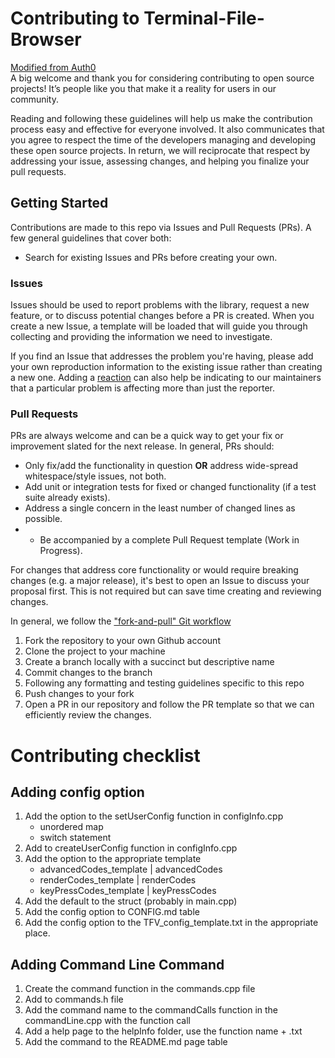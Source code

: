 # Contributing to Terminal-File-Browser
[Modified from Auth0](https://github.com/auth0/open-source-template/blob/master/GENERAL-CONTRIBUTING.md) <br>
A big welcome and thank you for considering contributing to open source projects! It’s people like you that make it a reality for users in our community.

Reading and following these guidelines will help us make the contribution process easy and effective for everyone involved. It also communicates that you agree to respect the time of the developers managing and developing these open source projects. In return, we will reciprocate that respect by addressing your issue, assessing changes, and helping you finalize your pull requests.



## Getting Started

Contributions are made to this repo via Issues and Pull Requests (PRs). A few general guidelines that cover both:
- Search for existing Issues and PRs before creating your own.

### Issues

Issues should be used to report problems with the library, request a new feature, or to discuss potential changes before a PR is created. When you create a new Issue, a template will be loaded that will guide you through collecting and providing the information we need to investigate.

If you find an Issue that addresses the problem you're having, please add your own reproduction information to the existing issue rather than creating a new one. Adding a [reaction](https://github.blog/2016-03-10-add-reactions-to-pull-requests-issues-and-comments/) can also help be indicating to our maintainers that a particular problem is affecting more than just the reporter.

### Pull Requests

PRs are always welcome and can be a quick way to get your fix or improvement slated for the next release. In general, PRs should:

- Only fix/add the functionality in question **OR** address wide-spread whitespace/style issues, not both.
- Add unit or integration tests for fixed or changed functionality (if a test suite already exists).
- Address a single concern in the least number of changed lines as possible.
- - Be accompanied by a complete Pull Request template (Work in Progress).

For changes that address core functionality or would require breaking changes (e.g. a major release), it's best to open an Issue to discuss your proposal first. This is not required but can save time creating and reviewing changes.

In general, we follow the ["fork-and-pull" Git workflow](https://github.com/susam/gitpr)

1. Fork the repository to your own Github account
2. Clone the project to your machine
3. Create a branch locally with a succinct but descriptive name
4. Commit changes to the branch
5. Following any formatting and testing guidelines specific to this repo
6. Push changes to your fork
7. Open a PR in our repository and follow the PR template so that we can efficiently review the changes.


# Contributing checklist

## Adding config option
1. Add the option to the setUserConfig function in configInfo.cpp
   * unordered map
   * switch statement
2. Add to createUserConfig function in configInfo.cpp
3. Add the option to the appropriate template
   * advancedCodes_template | advancedCodes
   * renderCodes_template | renderCodes
   * keyPressCodes_template | keyPressCodes
4. Add the default to the struct (probably in main.cpp)
5. Add the config option to CONFIG.md table
6. Add the config option to the TFV_config_template.txt in the appropriate place.


## Adding Command Line Command
1. Create the command function in the commands.cpp file
2. Add to commands.h file
3. Add the command name to the commandCalls function in the commandLine.cpp with the function call
4. Add a help page to the helpInfo folder, use the function name + .txt
5. Add the command to the README.md page table